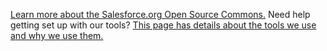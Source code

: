 [Learn more about the Salesforce.org Open Source Commons.](https://sfdo-community-sprints.github.io)
Need help getting set up with our tools? [This page has details about the tools we use and why we use them.](https://sfdo-community-sprints.github.io/docs/tools/)
